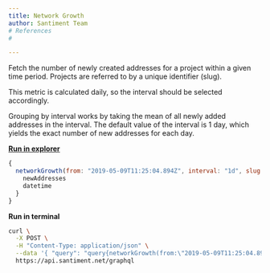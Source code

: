 ```yaml
---
title: Network Growth
author: Santiment Team
# References
#

---
```


Fetch the number of newly created addresses for a project within a given
time period. Projects are referred to by a unique identifier (slug).

This metric is calculated daily, so the interval should be selected
accordingly.

Grouping by interval works by taking the mean of all newly added
addresses in the interval. The default value of the interval is 1 day,
which yields the exact number of new addresses for each day.

[**Run in
explorer**](https://api.santiment.net/graphiql?query=%7B%0A%20%20networkGrowth(from%3A%20%222019-05-09T11%3A25%3A04.894Z%22%2C%20interval%3A%20%221d%22%2C%20slug%3A%20%22ethereum%22%2C%20to%3A%20%222019-06-23T11%3A25%3A04.894Z%22)%20%7B%0A%20%20%20%20newAddresses%0A%20%20%20%20datetime%0A%20%20%7D%0A%7D%0A&variables=)

```js
{
  networkGrowth(from: "2019-05-09T11:25:04.894Z", interval: "1d", slug: "ethereum", to: "2019-06-23T11:25:04.894Z") {
    newAddresses
    datetime
  }
}
```

**Run in terminal**

```sh
curl \
  -X POST \
  -H "Content-Type: application/json" \
  --data '{ "query": "query{networkGrowth(from:\"2019-05-09T11:25:04.894Z\",interval:\"1d\",slug:\"ethereum\",to:\"2019-06-23T11:25:04.894Z\"){newAddresses,datetime}}" }' \
  https://api.santiment.net/graphql
```
